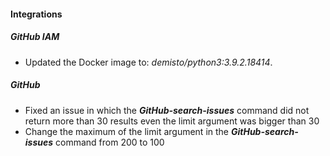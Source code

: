 
#### Integrations
##### GitHub IAM
- Updated the Docker image to: *demisto/python3:3.9.2.18414*.

##### GitHub
 - Fixed an issue in which the ***GitHub-search-issues*** command did not return more than 30 results even the limit argument was bigger than 30
 - Change the maximum of the limit argument in the ***GitHub-search-issues*** command from 200 to 100